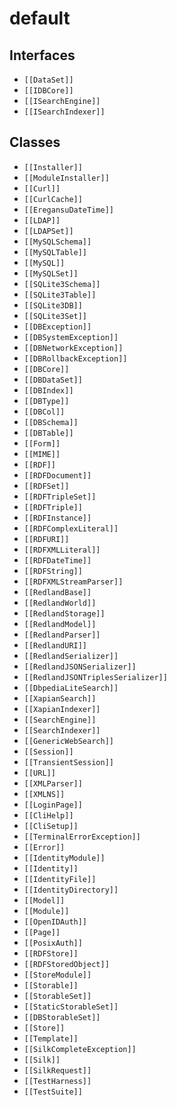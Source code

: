 # default

## Interfaces

* `[[DataSet]]`
* `[[IDBCore]]`
* `[[ISearchEngine]]`
* `[[ISearchIndexer]]`

## Classes

* `[[Installer]]`
* `[[ModuleInstaller]]`
* `[[Curl]]`
* `[[CurlCache]]`
* `[[EregansuDateTime]]`
* `[[LDAP]]`
* `[[LDAPSet]]`
* `[[MySQLSchema]]`
* `[[MySQLTable]]`
* `[[MySQL]]`
* `[[MySQLSet]]`
* `[[SQLite3Schema]]`
* `[[SQLite3Table]]`
* `[[SQLite3DB]]`
* `[[SQLite3Set]]`
* `[[DBException]]`
* `[[DBSystemException]]`
* `[[DBNetworkException]]`
* `[[DBRollbackException]]`
* `[[DBCore]]`
* `[[DBDataSet]]`
* `[[DBIndex]]`
* `[[DBType]]`
* `[[DBCol]]`
* `[[DBSchema]]`
* `[[DBTable]]`
* `[[Form]]`
* `[[MIME]]`
* `[[RDF]]`
* `[[RDFDocument]]`
* `[[RDFSet]]`
* `[[RDFTripleSet]]`
* `[[RDFTriple]]`
* `[[RDFInstance]]`
* `[[RDFComplexLiteral]]`
* `[[RDFURI]]`
* `[[RDFXMLLiteral]]`
* `[[RDFDateTime]]`
* `[[RDFString]]`
* `[[RDFXMLStreamParser]]`
* `[[RedlandBase]]`
* `[[RedlandWorld]]`
* `[[RedlandStorage]]`
* `[[RedlandModel]]`
* `[[RedlandParser]]`
* `[[RedlandURI]]`
* `[[RedlandSerializer]]`
* `[[RedlandJSONSerializer]]`
* `[[RedlandJSONTriplesSerializer]]`
* `[[DbpediaLiteSearch]]`
* `[[XapianSearch]]`
* `[[XapianIndexer]]`
* `[[SearchEngine]]`
* `[[SearchIndexer]]`
* `[[GenericWebSearch]]`
* `[[Session]]`
* `[[TransientSession]]`
* `[[URL]]`
* `[[XMLParser]]`
* `[[XMLNS]]`
* `[[LoginPage]]`
* `[[CliHelp]]`
* `[[CliSetup]]`
* `[[TerminalErrorException]]`
* `[[Error]]`
* `[[IdentityModule]]`
* `[[Identity]]`
* `[[IdentityFile]]`
* `[[IdentityDirectory]]`
* `[[Model]]`
* `[[Module]]`
* `[[OpenIDAuth]]`
* `[[Page]]`
* `[[PosixAuth]]`
* `[[RDFStore]]`
* `[[RDFStoredObject]]`
* `[[StoreModule]]`
* `[[Storable]]`
* `[[StorableSet]]`
* `[[StaticStorableSet]]`
* `[[DBStorableSet]]`
* `[[Store]]`
* `[[Template]]`
* `[[SilkCompleteException]]`
* `[[Silk]]`
* `[[SilkRequest]]`
* `[[TestHarness]]`
* `[[TestSuite]]`

